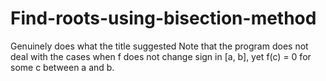 # Find-roots-using-bisection-method

Genuinely does what the title suggested
Note that the program does not deal with the cases when f does not change sign in [a, b], yet f(c) = 0 for some c between a and b. 
